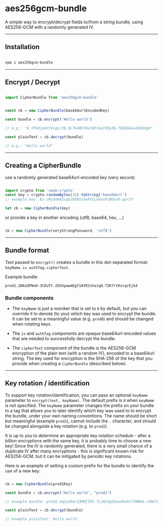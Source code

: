 # aes256gcm-bundle

A simple way to encrypt/decrypt fields to/from a string bundle, using AES256-GCM with a randomly generated IV.

---

## Installation
```bash

npm i aes256gcm-bundle

```

---

## Encrypt / Decrypt
```typescript

import CipherBundle from 'aes256gcm-bundle'


const cb = new CipherBundle(base64urlEncodedKey)

const bundle = cb.encrypt('Hello world')

// e.g.: "0.YFG9joOntVvgLLYQ.QL7k4BFI8ot8PJeqTXOyXQ.fQGNGGwvoKEQXg0"

const plainText = cb.decrypt(bundle)

// e.g.: "Hello world"


```

---

## Creating a CipherBundle
use a randomly generated base64url-encoded key (very secure)
```typescript

import crypto from 'node:crypto'
const key = crypto.randomBytes(32).toString('base64url')  
// example key: Bi-zMjDdm8ZuqbJQ5WstSwFUCLwVwsPcBQvah-pprSY

let cb = new CipherBundle(key)

```

or provide a key in another encoding (utf8, base64, hex, ...)
```typescript

cb = new CipherBundle(veryStrongPassword, 'utf8')

```

---

## Bundle format

Text passed to `encrypt()` creates a bundle in this dot-separated format: `keyName.iv.authTag.cipherText`.

Example bundle:

`prod1.2N6zOPNuH-3C8vFY.ZGhXywwmEgf14YR2shaiqQ.TIK7rtKvcqrEjG4`

### Bundle components

- The `keyName` is just a moniker that is set to `0` by default, but you can override it to denote (to you) which key was used to encrypt the bundle. It can be set to a meaningful value (e.g. `prod0`) and should be changed when rotating keys.

- The `iv` and `authTag` components are opaque base64url-encoded values that are needed to successfully decrypt the bundle.

- The `cipherText` component of the bundle is the AES256-GCM encryption of the plain text (with a random IV), encoded to a base64url string.
The key used for encryption is the SHA-256 of the key that you provide when creating a `CipherBundle` (described below).

---

## Key rotation / identification

To support key rotation/identification, you can pass an optional `keyName` parameter to `encrypt(text, keyName)`. The default prefix is `0` when `keyName` is not specified. The `keyName` parameter changes the prefix on your bundle to a tag that allows you to later identify which key was used to to encrypt the bundle, under your own naming conventions. The name should be short but meaningful (example `prod1`), cannot include the `.` character, and should be changed alongside a key rotation (e.g. to `prod2`).

It is up to you to determine an appropriate key rotation schedule - after a billion encryptions with the same key, it is probably time to choose a new key!
Since the IV is randomly generated, there is a very small chance of a duplicate IV after many encryptions - this is significant known risk for AES256-GCM, 
but it can be mitigated by periodic key rotations.

Here is an example of setting a custom prefix for the bundle to identify the use of a new key:

```typescript

cb = new CipherBundle(prod1Key)

const bundle = cb.encrypt('Hello world', "prod1")

// example bundle: prod1.VqUyV8dr33MRITD5.7LiH24gOXaoGHw9sfJMNKA.r00A78iuZWNd748

const plainText = cb.decrypt(bundle)

// example plainText: Hello world

```
